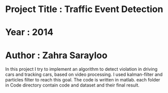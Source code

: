 # Project Title : Traffic Event Detection 
# Year : 2014
# Author : Zahra Sarayloo

In this project I try to implement an algorithm to detect violation in driving cars and tracking cars, based on video processing. I used kalman-filter and particles filter to reach this goal. The code is written in matlab. each folder in Code directory contain code and dataset and their final result. 
